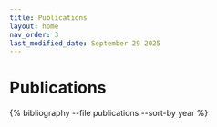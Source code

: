 ```yaml
---
title: Publications
layout: home
nav_order: 3
last_modified_date: September 29 2025
---
```


# Publications

{% bibliography --file publications --sort-by year %}
